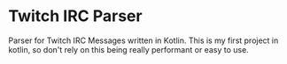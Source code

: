 # Twitch IRC Parser
Parser for Twitch IRC Messages written in Kotlin.
This is my first project in kotlin, so don't rely on this being really performant or easy to use.
 